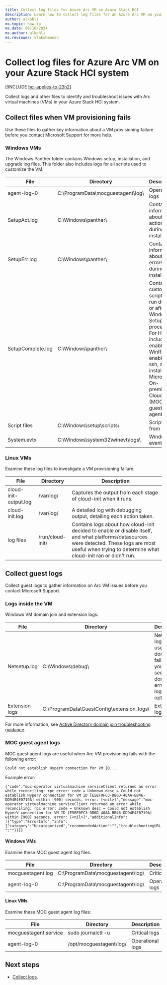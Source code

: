 ```yaml
---
title: Collect log files for Azure Arc VM on Azure Stack HCI
description: Learn how to collect log files for an Azure Arc VM on your Azure Stack HCI system. 
author: alkohli
ms.topic: how-to
ms.date: 08/16/2024
ms.author: alkohli
ms.reviewer: vlakshmanan
---
```


# Collect log files for Azure Arc VM on your Azure Stack HCI system

[!INCLUDE [hci-applies-to-23h2](../../includes/hci-applies-to-23h2.md)]

Collect logs and other files to identify and troubleshoot issues with Arc virtual machines (VMs) in your Azure Stack HCI system.

## Collect files when VM provisioning fails

 Use these files to gather key information about a VM provisioning failure before you contact Microsoft Support for more help.

### Windows VMs

The Windows Panther folder contains Windows setup, installation, and upgrade log files. This folder also includes logs for all scripts used to customize the VM.

| File              | Directory       | Description |
|-------------------|-----------------|-------------|
| agent-log-0 | C:\ProgramData\mocguestagent\log\ | Operational logs |
| SetupAct.log | C:\Windows\panther\ | Contains information about setup actions during the installation. |
| SetupErr.log | C:\Windows\panther\ | Contains information about setup errors during the installation. |
| SetupComplete.log | C:\Windows\panther\ | Contains custom scripts that run during or after the Windows Setup process. For HCI, includes enabling WinRM, enabling ssh, and installing Microsoft On-premises Cloud (MOC) guest agent. |
| Script files | C:\Windows\setup\scripts\ | Scripts from ISO |
| System.evtx | C:\Windows\system32\winevt\logs\ | Windows event logs |

### Linux VMs

Examine these log files to investigate a VM provisioning failure:

| File              | Directory       | Description |
|-------------------|-----------------|-------------|
| cloud-init-output.log | /var/log/ | Captures the output from each stage of cloud-init when it runs. |
| cloud-init.log | /var/log/ | A detailed log with debugging output, detailing each action taken. |
| log files | /run/cloud-init/ | Contains logs about how cloud-init decided to enable or disable itself, and what platforms/datasources were detected. These logs are most useful when trying to determine what cloud-init ran or didn't run. |

## Collect guest logs

Collect guest logs to gather information on Arc VM issues before you contact Microsoft Support.

### Logs inside the VM

Windows VM domain join and extension logs:

| File              | Directory       | Description |
|-------------------|-----------------|-------------|
| Netsetup.log | C:\Windows\debug\ | Netlogon logs are used for domain join failure. If you don't see  a domain join error, this log is optional. |
| Extension logs | C:\ProgramData\GuestConfig\extension_logs\ | Extension logs |

For more information, see [Active Directory domain join troubleshooting guidance](/troubleshoot/windows-server/active-directory/active-directory-domain-join-troubleshooting-guidance).

### MOC guest agent logs

MOC guest agent logs are useful when Arc VM provisioning fails with the following error:

`Could not establish HyperV connection for VM ID...`

Example error:

`{"code":"moc-operator virtualmachine serviceClient returned an error while reconciling: rpc error: code = Unknown desc = Could not establish HyperV connection for VM ID [E5BF0FC3-DB6D-40AA-BB46-DD94E4E0719A] within [900] seconds, error: [<nil>]","message":"moc-operator virtualmachine serviceClient returned an error while reconciling: rpc error: code = Unknown desc = Could not establish HyperV connection for VM ID [E5BF0FC3-DB6D-40AA-BB46-DD94E4E0719A] within [900] seconds, error: [<nil>]","additionalInfo":[{"type":"ErrorInfo","info":{"category":"Uncategorized","recommendedAction":"","troubleshootingURL":""}}]}`

#### Windows VMs

Examine these MOC guest agent log files:

| File              | Directory       | Description |
|-------------------|-----------------|-------------|
| mocguestagent.log | C:\ProgramData\mocguestagent\log\ | Critical logs |
| agent-log-0 | C:\ProgramData\mocguestagent\log\ | Operational logs |

#### Linux VMs

Examine these MOC guest agent log files:

| File              | Directory       | Description |
|-------------------|-----------------|-------------|
| mocguestagent.service  | sudo journalctl -u | Critical logs |
| agent-log-0 | /opt/mocguestagent/log/ | Operational logs |

## Next steps

- [Collect logs](./collect-logs.md).
